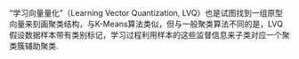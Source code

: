 “学习向量量化”（Learning Vector Quantization, LVQ）也是试图找到一组原型向量来刻画聚类结构，与K-Means算法类似，但与一般聚类算法不同的是，LVQ假设数据样本带有类别标记，学习过程利用样本的这些监督信息来子类对应一个聚类簇辅助聚类.